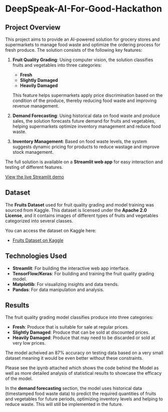 # DeepSpeak-AI-For-Good-Hackathon

## Project Overview

This project aims to provide an AI-powered solution for grocery stores and supermarkets to manage food waste and optimize the ordering process for fresh produce. The solution consists of the following key features:

1. **Fruit Quality Grading**: Using computer vision, the solution classifies fruits and vegetables into three categories:
   - **Fresh**
   - **Slightly Damaged**
   - **Heavily Damaged**

   This feature helps supermarkets apply price discrimination based on the condition of the produce, thereby reducing food waste and improving revenue management.

2. **Demand Forecasting**: Using historical data on food waste and produce sales, the solution forecasts future demand for fruits and vegetables, helping supermarkets optimize inventory management and reduce food waste.

3. **Inventory Management**: Based on food waste levels, the system suggests dynamic pricing for products to reduce wastage and improve stock management.

The full solution is available on a **Streamlit web app** for easy interaction and testing of different features.

[View the live Streamlit demo](https://deepspeak-ai-for-good-hackathon-ct287k8aj3f4ujcunw8pgw.streamlit.app/)

## Dataset

The **Fruits Dataset** used for fruit quality grading and model training was sourced from Kaggle. This dataset is licensed under the **Apache 2.0 License**, and it contains images of different types of fruits and vegetables categorized into several classes.

You can access the dataset on Kaggle here:
- [Fruits Dataset on Kaggle](https://www.kaggle.com/datasets/shivamardeshna/fruits-dataset)

## Technologies Used

- **Streamlit**: For building the interactive web app interface.
- **TensorFlow/Keras**: For building and training the fruit quality grading model.
- **Matplotlib**: For visualizing insights and data trends.
- **Pandas**: For data manipulation and analysis.

## Results

The fruit quality grading model classifies produce into three categories:
- **Fresh**: Produce that is suitable for sale at regular prices.
- **Slightly Damaged**: Produce that can be sold at discounted prices.
- **Heavily Damaged**: Produce that may need to be discarded or sold at very low prices.

The model acheived an 87% accuracy on testing data based on a very small dataset meaning it would be even better without these constraints.

Please see the ipynb attached which shows the code behind the Model as well as more detailed analysis of statistical results to showcase the efficacy of the model.

In the **demand forecasting** section, the model uses historical data (timestamped food waste data) to predict the required quantities of fruits and vegetables for future periods, optimizing inventory levels and helping to reduce waste. This will still be implemented in the future.


